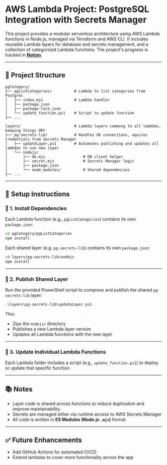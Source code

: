 # AWS Lambda Project: PostgreSQL Integration with Secrets Manager

This project provides a modular serverless architecture using AWS Lambda functions in Node.js, managed via Terraform and AWS CLI. It includes reusable Lambda layers for database and secrets management, and a collection of categorized Lambda functions.
 The project's progress is tracked in [**Notion**](https://perpetual-cobalt-b4e.notion.site/1f50ea20f0f480339cf7f733b899b07a?v=1f50ea20f0f4814d8434000ca574d7d9&source=copy_link).

---

## 📁 Project Structure

```
pgCategory/
├── pgListCategories/          # Lambda to list categories from Postgres
│   ├── index.mjs              # Lambda handler
│   ├── package.json
│   ├── package-lock.json
│   └── update_function.ps1    # Script to update function
├── ...

layers/                        # Lambda layers commong to all lambdas, keeping things DRY
├── pg-secrets-lib/            # Handles db connections, aquires credentials from Secrets Manager
│   ├── updateLayer.ps1        # Automates publishing and updates all lambdas to use new layer
│   └── nodejs/
│       ├── db.mjs                 # DB client helper
│       ├── secret.mjs             # Secrets Manager logic
│       ├── package.json
│       └── node_modules/          # Shared dependencies
├── ...
```

---

## 🔧 Setup Instructions

### 🧱 1. Install Dependencies
Each Lambda function (e.g., `pgListCategories`) contains its own `package.json`:

```bash
cd pgCategory/pgListCategories
npm install
```

Each shared layer (e.g. `pg-secrets-lib`) contains its own `package.json`:
```bash
cd layers/pg-secrets-lib/nodejs
npm install
```

---

### 🚀 2. Publish Shared Layer
Run the provided PowerShell script to compress and publish the shared `pg-secrets-lib` layer:

```powershell
.\layers\pg-secrets-lib\updateLayer.ps1
```

This:
- Zips the `nodejs/` directory
- Publishes a new Lambda layer version
- Updates all Lambda functions with the new layer

---

### 🔄 3. Update Individual Lambda Functions
Each Lambda folder includes a script (e.g., `update_function.ps1`) to deploy or update that specific function.

---

## 📚 Notes

- Layer code is shared across functions to reduce duplication and improve maintainability.
- Secrets are managed either via runtime access to AWS Secrets Manager
- All code is written in **ES Modules (Node.js `.mjs`)** format.

---

## ✅ Future Enhancements

- Add GitHub Actions for automated CI/CD
- Extend lambdas to cover more functionality across the app
